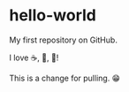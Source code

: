 # hello-world
My first repository on GitHub.

I love :coffee:, :pizza:, :poodle:!

This is a change for pulling. :grin:
